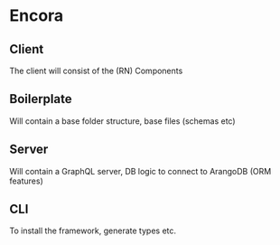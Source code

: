 # Encora

## Client

The client will consist of the (RN) Components

## Boilerplate

Will contain a base folder structure, base files (schemas etc)

## Server

Will contain a GraphQL server, DB logic to connect to ArangoDB (ORM features)

## CLI

To install the framework, generate types etc.
